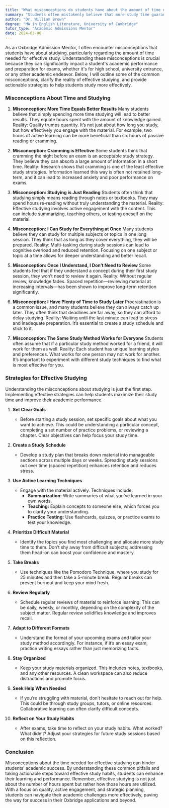 ```yaml
---
title: "What misconceptions do students have about the amount of time needed for effective studying?"
summary: "Students often mistakenly believe that more study time guarantees better results, impacting their academic performance. Understanding effective study strategies is key."
author: "Dr. William Brown"
degree: "MA in English Literature, University of Cambridge"
tutor_type: "Academic Admissions Mentor"
date: 2024-03-06
---
```


As an Oxbridge Admission Mentor, I often encounter misconceptions that students have about studying, particularly regarding the amount of time needed for effective study. Understanding these misconceptions is crucial because they can significantly impact a student's academic performance and preparation for exams, whether it's for high school, university entrance, or any other academic endeavor. Below, I will outline some of the common misconceptions, clarify the reality of effective studying, and provide actionable strategies to help students study more effectively.

### Misconceptions About Time and Studying

1. **Misconception: More Time Equals Better Results**
   Many students believe that simply spending more time studying will lead to better results. They equate hours spent with the amount of knowledge gained. Reality: Quality trumps quantity. It’s not just about how long you study, but how effectively you engage with the material. For example, two hours of active learning can be more beneficial than six hours of passive reading or cramming.

2. **Misconception: Cramming is Effective**
Some students think that cramming the night before an exam is an acceptable study strategy. They believe they can absorb a large amount of information in a short time. Reality: Research shows that cramming is one of the least effective study strategies. Information learned this way is often not retained long-term, and it can lead to increased anxiety and poor performance on exams.

3. **Misconception: Studying is Just Reading**
Students often think that studying simply means reading through notes or textbooks. They may spend hours re-reading without truly understanding the material. Reality: Effective studying involves active engagement with the content. This can include summarizing, teaching others, or testing oneself on the material. 

4. **Misconception: I Can Study for Everything at Once**
Many students believe they can study for multiple subjects or topics in one long session. They think that as long as they cover everything, they will be prepared. Reality: Multi-tasking during study sessions can lead to cognitive overload and reduced retention. Focusing on one subject or topic at a time allows for deeper understanding and better recall.

5. **Misconception: Once I Understand, I Don’t Need to Review**
Some students feel that if they understand a concept during their first study session, they won’t need to review it again. Reality: Without regular review, knowledge fades. Spaced repetition—reviewing material at increasing intervals—has been shown to improve long-term retention significantly.

6. **Misconception: I Have Plenty of Time to Study Later**
Procrastination is a common issue, and many students believe they can always catch up later. They often think that deadlines are far away, so they can afford to delay studying. Reality: Waiting until the last minute can lead to stress and inadequate preparation. It’s essential to create a study schedule and stick to it.

7. **Misconception: The Same Study Method Works for Everyone**
Students often assume that if a particular study method worked for a friend, it will work for them as well. Reality: Each student has unique learning styles and preferences. What works for one person may not work for another. It’s important to experiment with different study techniques to find what is most effective for you.

### Strategies for Effective Studying

Understanding the misconceptions about studying is just the first step. Implementing effective strategies can help students maximize their study time and improve their academic performance.

1. **Set Clear Goals**
   - Before starting a study session, set specific goals about what you want to achieve. This could be understanding a particular concept, completing a set number of practice problems, or reviewing a chapter. Clear objectives can help focus your study time.

2. **Create a Study Schedule**
   - Develop a study plan that breaks down material into manageable sections across multiple days or weeks. Spreading study sessions out over time (spaced repetition) enhances retention and reduces stress.

3. **Use Active Learning Techniques**
   - Engage with the material actively. Techniques include:
     - **Summarization:** Write summaries of what you’ve learned in your own words.
     - **Teaching:** Explain concepts to someone else, which forces you to clarify your understanding.
     - **Practice Testing:** Use flashcards, quizzes, or practice exams to test your knowledge.

4. **Prioritize Difficult Material**
   - Identify the topics you find most challenging and allocate more study time to them. Don’t shy away from difficult subjects; addressing them head-on can boost your confidence and mastery.

5. **Take Breaks**
   - Use techniques like the Pomodoro Technique, where you study for 25 minutes and then take a 5-minute break. Regular breaks can prevent burnout and keep your mind fresh.

6. **Review Regularly**
   - Schedule regular reviews of material to reinforce learning. This can be daily, weekly, or monthly, depending on the complexity of the subject matter. Regular review solidifies knowledge and improves recall.

7. **Adapt to Different Formats**
   - Understand the format of your upcoming exams and tailor your study method accordingly. For instance, if it’s an essay exam, practice writing essays rather than just memorizing facts.

8. **Stay Organized**
   - Keep your study materials organized. This includes notes, textbooks, and any other resources. A clean workspace can also reduce distractions and promote focus.

9. **Seek Help When Needed**
   - If you’re struggling with material, don’t hesitate to reach out for help. This could be through study groups, tutors, or online resources. Collaborative learning can often clarify difficult concepts.

10. **Reflect on Your Study Habits**
    - After exams, take time to reflect on your study habits. What worked? What didn’t? Adjust your strategies for future study sessions based on this reflection.

### Conclusion

Misconceptions about the time needed for effective studying can hinder students’ academic success. By understanding these common pitfalls and taking actionable steps toward effective study habits, students can enhance their learning and performance. Remember, effective studying is not just about the number of hours spent but rather how those hours are utilized. With a focus on quality, active engagement, and strategic planning, students can navigate their academic challenges more effectively, paving the way for success in their Oxbridge applications and beyond.
    